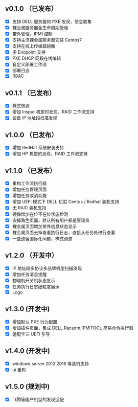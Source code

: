 ##  v0.1.0 （已发布）
 
- [x] 支持 DELL 服务器的 PXE 发现，信息收集
- [x] 裸金属服务器全生命周期管理
- [x] 带外管理，IPMI 控制
- [x] 支持主流裸金属服务器安装 Centos7
- [x] 支持在线上传编辑镜像
- [x] 多 Endpoint 支持
- [x] PXE DHCP 网段在线编辑
- [x] 自定义部署工作流
- [x] 部署日志
- [x] RBAC

 ##  v0.1.1 （已发布）
 
 - [x] 样式微调
 - [x] 增加 Inspur 机型的发现、RAID 工作流支持
 - [x] 设备 IP 地址段扫描发现
 
  ##  v1.0.0 （已发布）
 
 - [x] 增加 RedHat 系统安装支持
 - [x] 增加 HP 机型的发现、RAID 工作流支持
 
  ##  v1.1.0 （已发布）
 
 - [x] 重构工作流执行器
 - [x] 增加任务管理页面
 - [x] 增加任务取消功能
 - [x] 增加 UEFI 模式下 DELL 机型 Centos / Redhat 装机支持
 - [x] 无 RAID 装机支持
 - [x] 镜像增加在位不在位状态检测
 - [x] 去掉角色页面，默认所有用户都是管理员
 - [x] 裸金属页面增加带外信息状态显示
 - [x] 裸金属页面去掉查看执行日志，直接从任务处进行查看
 - [x] 一些遗留国际化问题，样式调整
 
##  v1.2.0 （开发中）
- [x] IP 地址段多协议多品牌机型扫描发现
- [x] 增加任务消息提醒
- [x] 物理机开关机状态显示
- [x] 任务执行日志细粒度展示
- [x] Logo

## v1.3.0 (开发中)
- [x] 增加默认 PXE 行为配置
- [x] 增加插件页面，集成 DELL Racadm,IPMITOOL 简易命令执行器
- [x] 适配华三 UEFI 引导

## v1.4.0 (开发中)
- [x] windows server 2012 2016 等装机支持
- [x] ui 重构

## v1.5.0 (规划中)
- [x] 飞腾等国产机型的发现适配


 
 


